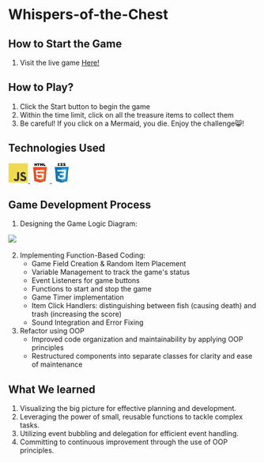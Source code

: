# Whispers-of-the-Chest

## How to Start the Game
1. Visit the live game [Here!](https://rosielee09.github.io/Whispers-of-the-Chest/)

## How to Play?
1. Click the Start button to begin the game
2. Within the time limit, click on all the treasure items to collect them
3. Be careful! If you click on a Mermaid, you die. Enjoy the challenge😸!

## Technologies Used
<p> 
<a href="https://developer.mozilla.org/en-US/docs/Web/JavaScript" target="_blank"> <img src="https://raw.githubusercontent.com/devicons/devicon/master/icons/javascript/javascript-original.svg" alt="javascript" width="40" height="40"/> </a> 
<a href="https://www.w3.org/html/" target="_blank"> <img src="https://raw.githubusercontent.com/devicons/devicon/master/icons/html5/html5-original-wordmark.svg" alt="html5" width="40" height="40"/> </a><a href="https://www.w3schools.com/css/" target="_blank"> <img src="https://raw.githubusercontent.com/devicons/devicon/master/icons/css3/css3-original-wordmark.svg" alt="css3" width="40" height="40"/> </a></p>

## Game Development Process

1. Designing the Game Logic Diagram:
<img src="https://github.com/user-attachments/assets/3a47bc04-cc27-4a75-bbce-7ab371f143b9" width="700"/>


2. Implementing Function-Based Coding:
   - Game Field Creation & Random Item Placement
   - Variable Management to track the game's status
   - Event Listeners for game buttons
   - Functions to start and stop the game
   - Game Timer implementation
   - Item Click Handlers: distinguishing between fish (causing death) and trash (increasing the score)
   - Sound Integration and Error Fixing 
3. Refactor using OOP
   - Improved code organization and maintainability by applying OOP principles
   - Restructured components into separate classes for clarity and ease of maintenance

## What We learned
1. Visualizing the big picture for effective planning and development.
2. Leveraging the power of small, reusable functions to tackle complex tasks.
3. Utilizing event bubbling and delegation for efficient event handling.
4. Committing to continuous improvement through the use of OOP principles.
